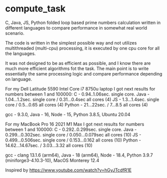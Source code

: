 # compute_task
C, Java, JS, Python folded loop based prime numbers calculation written in different languages to compare performance in somewhat real world scenario.

The code is written in the simplest possible way and not utilizes multithreaded (multi-cpu) processing, it is executed by one cpu core for all the languages.

It was not designed to be as efficient as possible, and I know there are much more efficient algorithms fot the task. The main point is to write essentially the same processing logic and compare performance depending on language.

For my Dell Latitude 5590 Intel Core i7 8750u laptop I got next results for numbers between 1 and 100000: 
C - 0.94..1.06sec. single core. 
Java - 1.04...1.2sec. single core / 0.31...0.4sec all cores (4) 
JS - 1.3...1.4sec. single core / 0.5...0.65 all cores (4) 
Python - 21...22sec. / 7...8.5 all cores (4)

gcc - 9.3.0, Java - 16, Node - 15, Python 3.8.5, Ubuntu 20.04

For my MacBook Pro 16 2021 M1 Max I got next results for numbers between 1 and 100000: 
C - 0.292..0.299sec. single core. 
Java - 0.299...0.302sec. single core / 0.050...0.079sec all cores (10) 
JS - 0.499...0.506sec. single core / 0.153...0.162 all cores (10) 
Python - 14.62...14.67sec. / 3.03...3.32 all cores (10)

gcc - clang 13.1.6 (arm64), Java - 18 (arm64), Node - 18.4, Python 3.9.7 (miniforge3-4.10.3-10), MacOS Monterey 12.4

Inspired by https://www.youtube.com/watch?v=hGyJTcdfR1E



